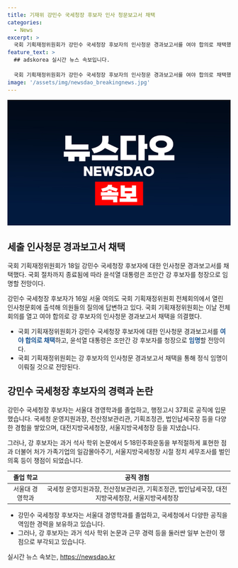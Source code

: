 ```yaml
---
title: 기재위 강민수 국세청장 후보자 인사 청문보고서 채택
categories:
  - News
excerpt: >
  국회 기획재정위원회가 강민수 국세청장 후보자의 인사청문 경과보고서를 여야 합의로 채택했다. 이에 따라 윤석열 대통령은 조만간 강 후보자를 청장으로 임명할 전망이다. 강 후보자는 과거 일감몰아주기 의혹 등으로 논란이 있었지만, 대다수의 적격 의견으로 경과보고서가 채택됐다. 강 후보자는 경영학과 출신으로 공직 경험이 풍부하며, 대전지방국세청장, 서울지방국세청장을 역임한 경력을 보유하고 있다.
feature_text: >
  ## adskorea 실시간 뉴스 속보입니다.

  국회 기획재정위원회가 강민수 국세청장 후보자의 인사청문 경과보고서를 여야 합의로 채택했다. 이에 따라 윤석열 대통령은 조만간 강 후보자를 청장으로 임명할 전망이다. 강 후보자는 과거 일감몰아주기 의혹 등으로 논란이 있었지만, 대다수의 적격 의견으로 경과보고서가 채택됐다. 강 후보자는 경영학과 출신으로 공직 경험이 풍부하며, 대전지방국세청장, 서울지방국세청장을 역임한 경력을 보유하고 있다.
image: '/assets/img/newsdao_breakingnews.jpg'
---
```


<p><img src="/assets/img/newsdao_breakingnews.jpg" alt="adskorea 속보" /></p>

<h2 data-ke-size="size26">세출 인사청문 경과보고서 채택</h2>

<p data-ke-size="size16">국회 기획재정위원회가 18일 강민수 국세청장 후보자에 대한 인사청문 경과보고서를 채택했다. 국회 절차까지 종료됨에 따라 윤석열 대통령은 조만간 강 후보자를 청장으로 임명할 전망이다.</p>

<p data-ke-size="size16">강민수 국세청장 후보자가 16일 서울 여의도 국회 기획재정위원회 전체회의에서 열린 인사청문회에 출석해 의원들의 질의에 답변하고 있다. 국회 기획재정위원회는 이날 전체 회의를 열고 여야 합의로 강 후보자의 인사청문 경과보고서 채택을 의결했다.</p>

<ul>
<li>국회 기획재정위원회가 강민수 국세청장 후보자에 대한 인사청문 경과보고서를 <b><span style="color: #1a5490;">여야 합의로 채택</span></b>하고, 윤석열 대통령은 조만간 강 후보자를 청장으로 <b><span style="color: #1a5490;">임명</span></b>할 전망이다.</li>
<li>국회 기획재정위원회는 강 후보자의 인사청문 경과보고서 채택을 통해 정식 임명이 이뤄질 것으로 전망된다.</li>
</ul>

<h2 data-ke-size="size26">강민수 국세청장 후보자의 경력과 논란</h2>

<p data-ke-size="size16">강민수 국세청장 후보자는 서울대 경영학과를 졸업하고, 행정고시 37회로 공직에 입문했습니다. 국세청 운영지원과장, 전산정보관리관, 기획조정관, 법인납세국장 등을 다양한 경험을 쌓았으며, 대전지방국세청장, 서울지방국세청장 등을 지냈습니다.</p>

<p data-ke-size="size16">그러나, 강 후보자는 과거 석사 학위 논문에서 5·18민주화운동을 부적절하게 표현한 점과 더불어 처가 가족기업의 일감몰아주기, 서울지방국세청장 시절 정치 세무조사를 벌인 의혹 등이 쟁점이 되었습니다.</p>

<table>
<thead>
<tr>
<th style="text-align: center;">졸업 학교</th>
<th style="text-align: center;">공직 경험</th>
</tr>
</thead>
<tbody>
<tr>
<td style="text-align: center;">서울대 경영학과</td>
<td style="text-align: center;">국세청 운영지원과장, 전산정보관리관, 기획조정관, 법인납세국장, 대전지방국세청장, 서울지방국세청장</td>
</tr>
</tbody>
</table>

<ul>
<li>강민수 국세청장 후보자는 서울대 경영학과를 졸업하고, 국세청에서 다양한 공직을 역임한 경력을 보유하고 있습니다.</li>
<li>그러나, 강 후보자는 과거 석사 학위 논문과 근무 경력 등을 둘러싼 일부 논란이 쟁점으로 부각되고 있습니다.</li>
</ul>
실시간 뉴스 속보는, <a href="https://newsdao.kr" rel="dofollow">https://newsdao.kr</a>



